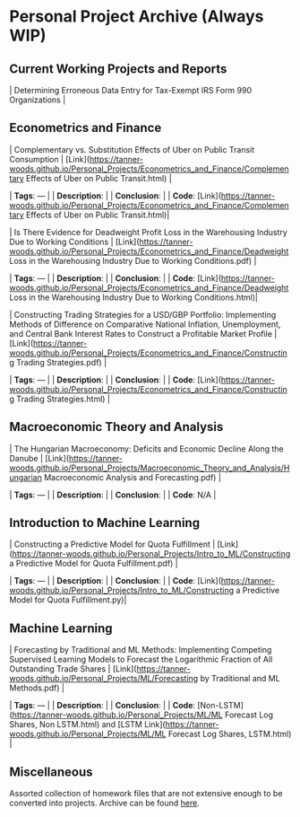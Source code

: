 # Personal Project Archive (Always WIP)

## Current Working Projects and Reports

| Determining Erroneous Data Entry for Tax-Exempt IRS Form 990 Organizations |

## Econometrics and Finance

| Complementary vs. Substitution Effects of Uber on Public Transit Consumption | [Link](https://tanner-woods.github.io/Personal_Projects/Econometrics_and_Finance/Complementary Effects of Uber on Public Transit.html) | 

| **Tags**: — |
| **Description**: |
| **Conclusion**: |
| **Code**: [Link](https://tanner-woods.github.io/Personal_Projects/Econometrics_and_Finance/Complementary Effects of Uber on Public Transit.html)|

| Is There Evidence for Deadweight Profit Loss in the Warehousing Industry Due to Working Conditions | [Link](https://tanner-woods.github.io/Personal_Projects/Econometrics_and_Finance/Deadweight Loss in the Warehousing Industry Due to Working Conditions.pdf) |

| **Tags**: — |
| **Description**: |
| **Conclusion**: |
| **Code**: [Link](https://tanner-woods.github.io/Personal_Projects/Econometrics_and_Finance/Deadweight Loss in the Warehousing Industry Due to Working Conditions.html)|

| Constructing Trading Strategies for a USD/GBP Portfolio: Implementing Methods of Difference on Comparative National Inflation, Unemployment, and Central Bank Interest Rates to Construct a Profitable Market Profile | [Link](https://tanner-woods.github.io/Personal_Projects/Econometrics_and_Finance/Constructing Trading Strategies.pdf) |

| **Tags**: — |
| **Description**: |
| **Conclusion**: |
| **Code**: [Link](https://tanner-woods.github.io/Personal_Projects/Econometrics_and_Finance/Constructing Trading Strategies.html) |

## Macroeconomic Theory and Analysis

| The Hungarian Macroeconomy: Deficits and Economic Decline Along the Danube | [Link](https://tanner-woods.github.io/Personal_Projects/Macroeconomic_Theory_and_Analysis/Hungarian Macroeconomic Analysis and Forecasting.pdf) |

| **Tags**: — |
| **Description**: |
| **Conclusion**: |
| **Code**: N/A |

## Introduction to Machine Learning

| Constructing a Predictive Model for Quota Fulfillment  | [Link](https://tanner-woods.github.io/Personal_Projects/Intro_to_ML/Constructing a Predictive Model for Quota Fulfillment.pdf) |

| **Tags**: — |
| **Description**: |
| **Conclusion**: |
| **Code**: [Link](https://tanner-woods.github.io/Personal_Projects/Intro_to_ML/Constructing a Predictive Model for Quota Fulfillment.py)|

## Machine Learning

| Forecasting by Traditional and ML Methods: Implementing Competing Supervised Learning Models to Forecast the Logarithmic Fraction of All Outstanding Trade Shares | [Link](https://tanner-woods.github.io/Personal_Projects/ML/Forecasting by Traditional and ML Methods.pdf) |

| **Tags**: — |
| **Description**: |
| **Conclusion**: |
| **Code**: [Non-LSTM](https://tanner-woods.github.io/Personal_Projects/ML/ML Forecast Log Shares, Non LSTM.html) and [LSTM Link](https://tanner-woods.github.io/Personal_Projects/ML/ML Forecast Log Shares, LSTM.html) |

## Miscellaneous

Assorted collection of homework files that are not extensive enough to be converted into projects. Archive can be found [here](https://tanner-woods.github.io/Personal_Projects/Miscellaneous/Miscellaneous_Home).
